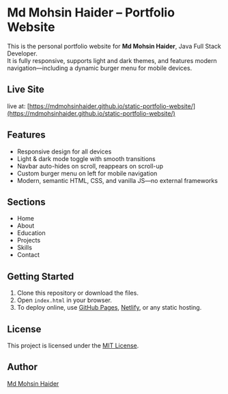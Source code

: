 # Md Mohsin Haider – Portfolio Website

This is the personal portfolio website for **Md Mohsin Haider**, Java Full Stack Developer.  
It is fully responsive, supports light and dark themes, and features modern navigation—including a dynamic burger menu for mobile devices.

## Live Site

live at: [https://mdmohsinhaider.github.io/static-portfolio-website/](https://mdmohsinhaider.github.io/static-portfolio-website/)

## Features

- Responsive design for all devices
- Light & dark mode toggle with smooth transitions
- Navbar auto-hides on scroll, reappears on scroll-up
- Custom burger menu on left for mobile navigation
- Modern, semantic HTML, CSS, and vanilla JS—no external frameworks

## Sections

- Home
- About
- Education
- Projects
- Skills
- Contact

## Getting Started

1. Clone this repository or download the files.
2. Open `index.html` in your browser.
3. To deploy online, use [GitHub Pages](https://pages.github.com/), [Netlify](https://www.netlify.com/), or any static hosting.

## License

This project is licensed under the [MIT License](./LICENSE.md).

## Author

[Md Mohsin Haider](mailto:mdmohsinhaider6@gmail.com)
